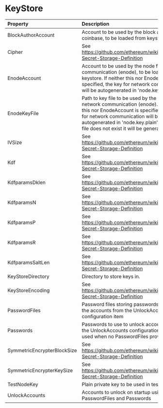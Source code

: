 # KeyStore



| Property | Description | Default |
| :--- | :--- | :--- |
| BlockAuthorAccount | Account to be used by the block author / coinbase, to be loaded from keystore |  |
| Cipher | See https://github.com/ethereum/wiki/wiki/Web3-Secret-Storage-Definition | aes-128-ctr |
| EnodeAccount | Account to be used by the node for network communication (enode), to be loaded from keystore. If neither this nor EnodeKeyFile is specified, the key for network communication will be autogenerated in 'node.key.plain' file. |  |
| EnodeKeyFile | Path to key file to be used by the node for network communication (enode). If neither this nor EnodeAccount is specified, the key for network communication will be autogenerated in 'node.key.plain' file. If the file does not exist it will be generated. |  |
| IVSize | See https://github.com/ethereum/wiki/wiki/Web3-Secret-Storage-Definition | 16 |
| Kdf | See https://github.com/ethereum/wiki/wiki/Web3-Secret-Storage-Definition | scrypt |
| KdfparamsDklen | See https://github.com/ethereum/wiki/wiki/Web3-Secret-Storage-Definition | 32 |
| KdfparamsN | See https://github.com/ethereum/wiki/wiki/Web3-Secret-Storage-Definition | 262144 |
| KdfparamsP | See https://github.com/ethereum/wiki/wiki/Web3-Secret-Storage-Definition | 1 |
| KdfparamsR | See https://github.com/ethereum/wiki/wiki/Web3-Secret-Storage-Definition | 8 |
| KdfparamsSaltLen | See https://github.com/ethereum/wiki/wiki/Web3-Secret-Storage-Definition | 32 |
| KeyStoreDirectory | Directory to store keys in. | keystore |
| KeyStoreEncoding | See https://github.com/ethereum/wiki/wiki/Web3-Secret-Storage-Definition | UTF-8 |
| PasswordFiles | Password files storing passwords to unlock the accounts from the UnlockAccounts configuration item | [] |
| Passwords | Passwords to use to unlock accounts from the UnlockAccounts configuration item. Only used when no PasswordFiles provided. | [] |
| SymmetricEncrypterBlockSize | See https://github.com/ethereum/wiki/wiki/Web3-Secret-Storage-Definition | 128 |
| SymmetricEncrypterKeySize | See https://github.com/ethereum/wiki/wiki/Web3-Secret-Storage-Definition | 128 |
| TestNodeKey | Plain private key to be used in test scenarios |  |
| UnlockAccounts | Accounts to unlock on startup using provided PasswordFiles and Passwords | [] |
